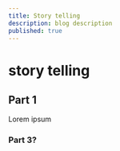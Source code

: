 ```yaml
---
title: Story telling
description: blog description
published: true
---
```


<div class="toc"></div>

# story telling

## Part 1

Lorem ipsum

### Part 3?
